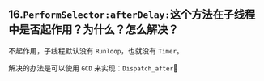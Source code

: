 ## 16.`PerformSelector:afterDelay:`这个方法在子线程中是否起作用？为什么？怎么解决？

不起作用，子线程默认没有 `Runloop`，也就没有 `Timer`。

解决的办法是可以使用 `GCD` 来实现：`Dispatch_after`

